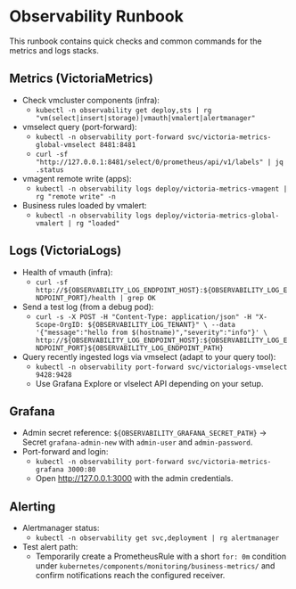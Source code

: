 # Observability Runbook

This runbook contains quick checks and common commands for the metrics and logs stacks.

## Metrics (VictoriaMetrics)

- Check vmcluster components (infra):
  - `kubectl -n observability get deploy,sts | rg "vm(select|insert|storage)|vmauth|vmalert|alertmanager"`
- vmselect query (port-forward):
  - `kubectl -n observability port-forward svc/victoria-metrics-global-vmselect 8481:8481`
  - `curl -sf "http://127.0.0.1:8481/select/0/prometheus/api/v1/labels" | jq .status`
- vmagent remote write (apps):
  - `kubectl -n observability logs deploy/victoria-metrics-vmagent | rg "remote write" -n`
- Business rules loaded by vmalert:
  - `kubectl -n observability logs deploy/victoria-metrics-global-vmalert | rg "loaded"`

## Logs (VictoriaLogs)

- Health of vmauth (infra):
  - `curl -sf http://${OBSERVABILITY_LOG_ENDPOINT_HOST}:${OBSERVABILITY_LOG_ENDPOINT_PORT}/health | grep OK`
- Send a test log (from a debug pod):
  - `curl -s -X POST -H "Content-Type: application/json" -H "X-Scope-OrgID: ${OBSERVABILITY_LOG_TENANT}" \
    --data '{"message":"hello from $(hostname)","severity":"info"}' \
    http://${OBSERVABILITY_LOG_ENDPOINT_HOST}:${OBSERVABILITY_LOG_ENDPOINT_PORT}${OBSERVABILITY_LOG_ENDPOINT_PATH}`
- Query recently ingested logs via vmselect (adapt to your query tool):
  - `kubectl -n observability port-forward svc/victorialogs-vmselect 9428:9428`
  - Use Grafana Explore or vlselect API depending on your setup.

## Grafana

- Admin secret reference: `${OBSERVABILITY_GRAFANA_SECRET_PATH}` → Secret `grafana-admin-new` with `admin-user` and `admin-password`.
- Port-forward and login:
  - `kubectl -n observability port-forward svc/victoria-metrics-grafana 3000:80`
  - Open http://127.0.0.1:3000 with the admin credentials.

## Alerting

- Alertmanager status:
  - `kubectl -n observability get svc,deployment | rg alertmanager`
- Test alert path:
  - Temporarily create a PrometheusRule with a short `for: 0m` condition under `kubernetes/components/monitoring/business-metrics/` and confirm notifications reach the configured receiver.

